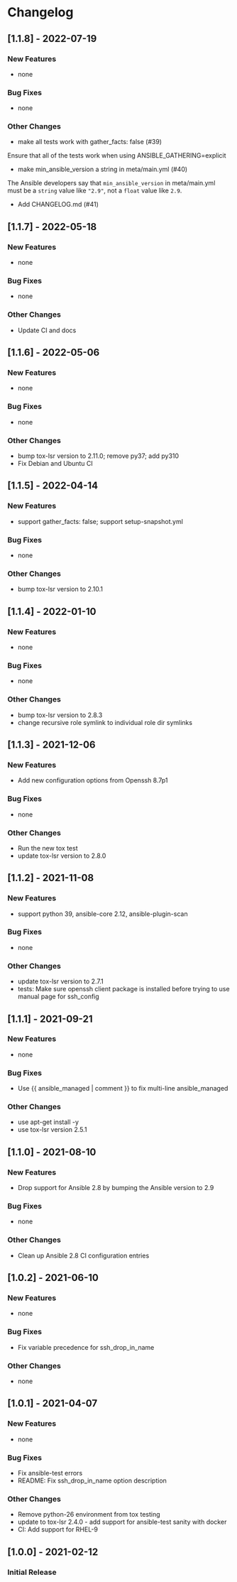 Changelog
=========

[1.1.8] - 2022-07-19
--------------------

### New Features

- none

### Bug Fixes

- none

### Other Changes

- make all tests work with gather_facts: false (#39)

Ensure that all of the tests work when using ANSIBLE_GATHERING=explicit

- make min_ansible_version a string in meta/main.yml (#40)

The Ansible developers say that `min_ansible_version` in meta/main.yml
must be a `string` value like `"2.9"`, not a `float` value like `2.9`.

- Add CHANGELOG.md (#41)

[1.1.7] - 2022-05-18
--------------------

### New Features

- none

### Bug Fixes

- none

### Other Changes

- Update CI and docs

[1.1.6] - 2022-05-06
--------------------

### New Features

- none

### Bug Fixes

- none

### Other Changes

- bump tox-lsr version to 2.11.0; remove py37; add py310
- Fix Debian and Ubuntu CI

[1.1.5] - 2022-04-14
--------------------

### New Features

- support gather\_facts: false; support setup-snapshot.yml

### Bug Fixes

- none

### Other Changes

- bump tox-lsr version to 2.10.1

[1.1.4] - 2022-01-10
--------------------

### New Features

- none

### Bug Fixes

- none

### Other Changes

- bump tox-lsr version to 2.8.3
- change recursive role symlink to individual role dir symlinks

[1.1.3] - 2021-12-06
--------------------

### New Features

- Add new configuration options from Openssh 8.7p1

### Bug Fixes

- none

### Other Changes

- Run the new tox test
- update tox-lsr version to 2.8.0

[1.1.2] - 2021-11-08
--------------------

### New Features

- support python 39, ansible-core 2.12, ansible-plugin-scan

### Bug Fixes

- none

### Other Changes

- update tox-lsr version to 2.7.1
- tests: Make sure openssh client package is installed before trying to use manual page for ssh\_config

[1.1.1] - 2021-09-21
--------------------

### New Features

- none

### Bug Fixes

- Use {{ ansible\_managed | comment }} to fix multi-line ansible\_managed

### Other Changes

- use apt-get install -y
- use tox-lsr version 2.5.1

[1.1.0] - 2021-08-10
--------------------

### New Features

- Drop support for Ansible 2.8 by bumping the Ansible version to 2.9

### Bug Fixes

- none

### Other Changes

- Clean up Ansible 2.8 CI configuration entries

[1.0.2] - 2021-06-10
--------------------

### New Features

- none

### Bug Fixes

- Fix variable precedence for ssh\_drop\_in\_name

### Other Changes

- none

[1.0.1] - 2021-04-07
--------------------

### New Features

- none

### Bug Fixes

- Fix ansible-test errors
- README: Fix ssh\_drop\_in\_name option description

### Other Changes

- Remove python-26 environment from tox testing
- update to tox-lsr 2.4.0 - add support for ansible-test sanity with docker
- CI: Add support for RHEL-9

[1.0.0] - 2021-02-12
--------------------

### Initial Release
